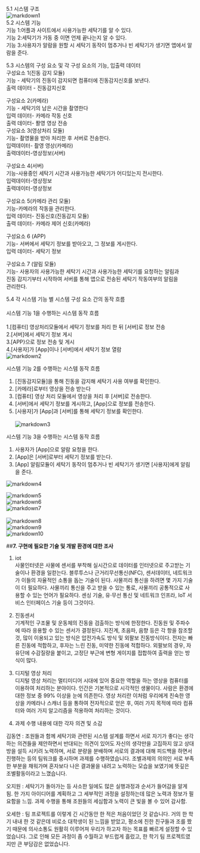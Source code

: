 5.1 시스템 구조<br>
![markdown1](http://cfile5.uf.tistory.com/image/211A374A5767AD5F0B39CB)<br>
5.2 시스템 기능<br>
기능 1:어플과 사이트에서 사용가능한 세탁기를 알 수 있다.<br>
기능 2:세탁기가 가동 중 이면 언제 끝나는지 알 수 있다.<br>
기능 3:사용자가 알람을 원할 시 세탁기 동작이 멈추거나 빈 세탁기가 생기면 앱에서 알람을 준다.<br>

5.3 시스템의 구성 요소 및 각 구성 요소의 기능, 입출력 데이터<br>
구성요소 1(진동 감지 모듈)<br>
기능 - 세탁기의 진동이 감지되면 컴퓨터에 진동감지신호를 보낸다.<br>
출력 데이터 - 진동감지신호<br>

구성요소 2(카메라)<br>
기능 - 세탁기의 남은 시간을 촬영한다<br>
입력 데이터- 카메라 작동 신호<br>
출력 데이터- 퐐영 영상 전송<br>
구성요소 3(영상처리 모듈)<br>
기능- 촬영물을 받아 처리한 후 서버로 전송한다.<br>
입력데이터- 촬영 영상(카메라)<br>
출력데이터-영상정보(서버)<br>

구성요소 4(서버)<br>
기능-사용중인 세탁기 시간과 사용가능한 세탁기가 어디있는지 전시한다.<br>
입력데이터-영상정보<br>
출력데이터-영상정보<br>

구성요소 5(카메라 관리 모듈)<br>
기능-카메라의 작동을 관리한다.<br>
입력 데이터- 진동신호(진동감지 모듈)<br>
출력 데이터- 카메라 제어 신호(카메라)<br>

구성요소 6 (APP)<br>
기능- 서버에서 세탁기 정보를 받아오고, 그 정보를 게시한다.<br>
입력 데이터- 세탁기 정보<br>

구성요소 7 (알림 모듈)<br>
기능- 사용자의 사용가능한 세탁기 시간과 사용가능한 세탁기를 요청하는 알림과 <br>
진동 감지기부터 시작하여 서버를 통해 앱으로 전송된 세탁기 작동여부의 알림을<br>
관리한다.<br>

5.4 각 시스템 기능 별 시스템 구성 요소 간의 동작 흐름<br><br>
시스템 기능 1을 수행하는 시스템 동작 흐름<br><br>
1.[컴퓨터] 영상처리모듈에서 세탁기 정보를 처리 한 뒤 [서버]로 정보 전송<br>
2.[서버]에서 세탁기 정보 게시<br>
3.[APP}으로 정보 전송 및 게시<br>
4.[사용자]가 [App]이나 [서버]에서 세탁기 정보 열람<br>
![markdown2](http://cfile1.uf.tistory.com/image/24044D4A5767AD601D0FFA)<br>



시스템 기능 2를 수행하는 시스템 동작 흐름<br>
 1. [진동감지모듈]을 통해 진동을 감지해 세탁기 사용 여부를 확인한다.<br>
 2. [카메라]로부터 영상을 전송 받는다<br>
 3. [컴퓨터] 영상 처리 모듈에서 영상을 처리 후 [서버]로 전송한다.<br>
 4. [서버]에서 세탁기 정보를 게시하고, [App]으로 정보를 전송한다.<br>
 5. [사용자]가 [App]과 [서버]를 통해 세탁기 정보를 확인한다.<br><br>
![markdown3](http://cfile22.uf.tistory.com/image/2677A94A5767AD6029344A)<br>

시스템 기능 3을 수행하는 시스템 동작 흐름<br>
 1. 사용자가 [App]으로 알람 요청을 한다.<br>
 2. [App]은 [서버]로부터 세탁기 정보를 받는다.<br>
 3. [App] 알림모듈이 세탁기 동작이 멈추거나 빈 세탁기가 생기면 [사용자]에게 알림을 준다.<br>

![markdown4](http://cfile9.uf.tistory.com/image/2170244A5767AD61316358)<br>

![markdown5](http://cfile2.uf.tistory.com/image/2216E34A5767AD610FC788)<br>
![markdown6](http://cfile7.uf.tistory.com/image/2473354A5767AD612E7CF4)<br>
![markdown7](http://cfile21.uf.tistory.com/image/241F314A5767AD620670DD)<br><br>
![markdown8](http://cfile9.uf.tistory.com/image/2322204A5767AD63046D3C)<br>
![markdown9](http://cfile28.uf.tistory.com/image/263FE0485767AD630BA07E)<br>
![markdown10](http://cfile21.uf.tistory.com/image/22406C485767AD630AC647)<br>


##**7. 구현에 필요한 기술 및 개발 환경에 대한 조사**
 1. iot<br>
 사물인터넷은 사물에 센서를 부착해 실시간으로 데이터를 인터넷으로 주고받는 기술이나 환경을 일컫는다. 블루투스나 근거리무선통신(NFC), 센서데이터, 네트워크가 이들의 자율적인 소통을 돕는 기술이 된다. 사물끼리 통신을 하려면 몇 가지 기술이 더 필요하다. 사물끼리 통신을 주고 받을 수 있는 통로, 사물끼리 공통적으로 사용할 수 있는 언어가 필요하다. 센싱 기술, 유·무선 통신 및 네트워크 인프라, IoT 서비스 인터페이스 기술 등이 그것이다. <br>

 2. 진동센서<br>
 기계적인 구조물 및 운동체의 진동을 검출하는 방식에 한정한다. 진동원 및 주파수에 따라 응용할 수 있는 센서가 결정된다. 지진계, 초음파, 음향 등은 각 항을 참조할 것, 많이 이용되고 있는 방식은 압전가속도 방식 및 외팔보 진동방식이다. 전자는 빠른 진동에 적합하고, 후자는 느린 진동, 미약한 진동에 적합하다. 외팔보의 경우, 자유단에 수감질량을 붙이고, 고정단 부근에 변형 게이지를 접합하여 출력을 얻는 방식이 많다.<br>

 3. 디지털 영상 처리<br>
 디지털 영상 처리는 멀티미디어 시대에 있어 중요한 역할을 하는 영상을 컴퓨터를 이용하여 처리하는 분야이다. 인간은 기본적으로 시각적인 생물이다. 사람은 환경에 대한 정보 중 99% 이상을 눈에 의존한다. 영상 처리란 이처럼 우리에게 친숙한 영상을 카메라나 스캐너 등을 통하여 전자적으로 얻은 후, 여러 가지 목적에 따라 컴퓨터와 여러 가지 알고리즘을 적용하여 처리하는 것이다.
8. 과제 수행 내용에 대한 각자 의견 및 소감<br>

김동연 : 조원들과 함께 세탁기와 관련된 시스템 설계를 하면서 서로 자기가 좋다는 생각하는 의견들을 제안하면서 반대되는 의견이 있어도 자신의 생각만을 고집하지 않고 상대방을 설득 시키려 노력하며, 서로 분량을 분배하며 서로의 결과에 대해 피드백을 하면서 진행하는 등의 팀워크를 중시하며 과제를 수행하였습니다. 조별과제의 의의인 서로 부족한 부분을 채워가며 혼자보다 나은 결과물을 내려고 노력하는 모습을 보였기에 뜻깊은 조별활동이라고 느꼈습니다.<br>

오지원 : 세탁기가 돌아가는 등 사소한 일에도 많은 실행과정과 순서가 들어감을 알게 됨. 한 가지 아이디어를 계획하고 그 세부적인 과정을 설정하는데 많은 노력과 정보가 필요함을 느낌. 과제 수행을 통해 조원들의 세심함과 노력이 큰 빛을 볼 수 있어 감사함.<br>

오세한 : 팀 프로젝트를 이렇게 긴 시간동안 한 적은 처음이었던 것 같습니다. 거의 한 학기 내내 한 것 같은데 비로소 대학생이 된 느낌을 받았고, 평소에 친한 친구들과 조를 짰기 때문에 의사소통도 원활히 이루어져 우리가 하고자 하는 목표를 빠르게 설정할 수 있었습니다. 그로 인해 모든 과정이 좀 수월하고 부드럽게 흘렀고, 한 학기 팀 프로젝트였지만 큰 부담감은 없었습니다.<br>


